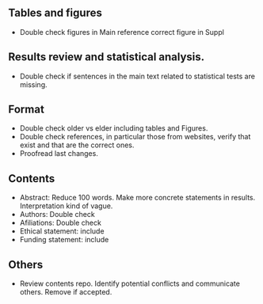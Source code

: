 



## Tables and figures

* Double check figures in Main reference correct figure in Suppl

## Results review and statistical analysis.

* Double check if sentences in the main text related to statistical tests are missing.

## Format

* Double check older vs elder including tables and Figures.
* Double check references, in particular those from websites, verify that exist  and that are the correct ones. 
* Proofread last changes.

## Contents

* Abstract: Reduce 100 words. Make more concrete statements in results. Interpretation kind of vague.
* Authors: Double check
* Afiliations: Double check
* Ethical statement: include
* Funding statement: include

## Others

* Review contents repo. Identify potential conflicts and communicate others. Remove if accepted. 
